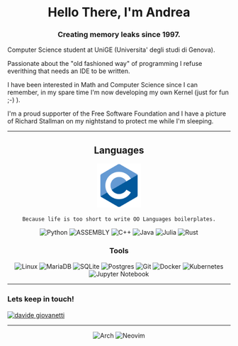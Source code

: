 <center><h1>Hello There, I'm Andrea</h1></center>
<center><h3>Creating memory leaks since 1997.</h3></center>

Computer Science student at UniGE (Universita' degli studi di Genova).

Passionate about the "old fashioned way" of programming I refuse everithing that needs an IDE
to be written.

I have been interested in Math and Computer Science since I can remember, in my spare time I'm now
developing my own Kernel (just for fun ;-) ).

I'm a proud supporter of the Free Software Foundation and I have a picture of Richard Stallman on my 
nightstand to protect me while I'm sleeping.

---

<center><h2>Languages</h2></center>
<center>
    <img src="https://raw.githubusercontent.com/devicons/devicon/master/icons/c/c-original.svg" alt="c" width="100" height="100"/> </a>
    
    Because life is too short to write OO Languages boilerplates.

![Python](https://img.shields.io/badge/python-3670A0?style=for-the-badge&logo=python&logoColor=ffdd54)
![ASSEMBLY](https://img.shields.io/badge/_-ASM-6E4C13.svg?style=for-the-badge)
![C++](https://img.shields.io/badge/c++-%2300599C.svg?style=for-the-badge&logo=c%2B%2B&logoColor=white)
![Java](https://img.shields.io/badge/java-%23ED8B00.svg?style=for-the-badge&logo=java&logoColor=white)
![Julia](https://img.shields.io/badge/-Julia-9558B2?style=for-the-badge&logo=julia&logoColor=white)
![Rust](https://img.shields.io/badge/rust-%23000000.svg?style=for-the-badge&logo=rust&logoColor=white)

</center>

<center><h3>Tools</h3></center>
<center>

![Linux](https://img.shields.io/badge/Linux-FCC624?style=for-the-badge&logo=linux&logoColor=black)
![MariaDB](https://img.shields.io/badge/MariaDB-003545?style=for-the-badge&logo=mariadb&logoColor=white)
![SQLite](https://img.shields.io/badge/sqlite-%2307405e.svg?style=for-the-badge&logo=sqlite&logoColor=white)
![Postgres](https://img.shields.io/badge/postgres-%23316192.svg?style=for-the-badge&logo=postgresql&logoColor=white)
![Git](https://img.shields.io/badge/git-%23F05033.svg?style=for-the-badge&logo=git&logoColor=white)
![Docker](https://img.shields.io/badge/docker-%230db7ed.svg?style=for-the-badge&logo=docker&logoColor=white)
![Kubernetes](https://img.shields.io/badge/kubernetes-%23326ce5.svg?style=for-the-badge&logo=kubernetes&logoColor=white)
![Jupyter Notebook](https://img.shields.io/badge/jupyter-%23FA0F00.svg?style=for-the-badge&logo=jupyter&logoColor=white)

</center>

---

### Lets keep in touch!

 <a href="https://www.instagram.com/_v.alenz_/" target="blank">
    <img align="center" src="https://raw.githubusercontent.com/rahuldkjain/github-profile-readme-generator/master/src/images/icons/Social/instagram.svg" alt="davide giovanetti" height="30" width="40" /></a>

---

<center>

![Arch](https://img.shields.io/badge/Arch%20Linux-1793D1?logo=arch-linux&logoColor=fff&style=for-the-badge)
![Neovim](https://img.shields.io/badge/NeoVim-%2357A143.svg?&style=for-the-badge&logo=neovim&logoColor=white)

</center>
